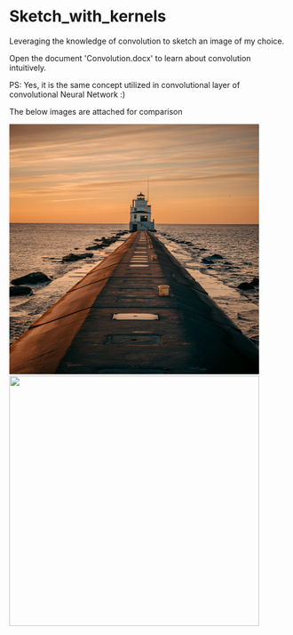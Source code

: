 # Sketch_with_kernels
Leveraging the knowledge of convolution to sketch an image of my choice.


Open the document 'Convolution.docx' to learn about convolution intuitively.

PS: Yes, it is the same concept utilized in convolutional layer of convolutional Neural Network :)

The below images are attached for comparison

<img src="images/lighthouse.jpg" height="450" width="450">             <img src="images/lighthouse_sketch.jpg" height="450" width="450">          


